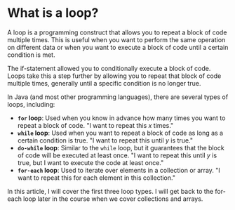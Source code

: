 # What is a loop?

A loop is a programming construct that allows you to repeat a block of code multiple times. This is useful when you want to perform the same operation on different data or when you want to execute a block of code until a certain condition is met.

The if-statement allowed you to conditionally execute a block of code. Loops take this a step further by allowing you to repeat that block of code multiple times, generally until a specific condition is no longer true.

In Java (and most other programming languages), there are several types of loops, including:
- **`for` loop**: Used when you know in advance how many times you want to repeat a block of code. "I want to repeat this _x_ times."
- **`while` loop**: Used when you want to repeat a block of code as long as a certain condition is true. "I want to repeat this until _y_ is true."
- **`do-while` loop**: Similar to the `while` loop, but it guarantees that the block of code will be executed at least once. "I want to repeat this until _y_ is true, but I want to execute the code at least once."
- **`for-each` loop**: Used to iterate over elements in a collection or array. "I want to repeat this for each element in this collection."

In this article, I will cover the first three loop types. I will get back to the for-each loop later in the course when we cover collections and arrays.


